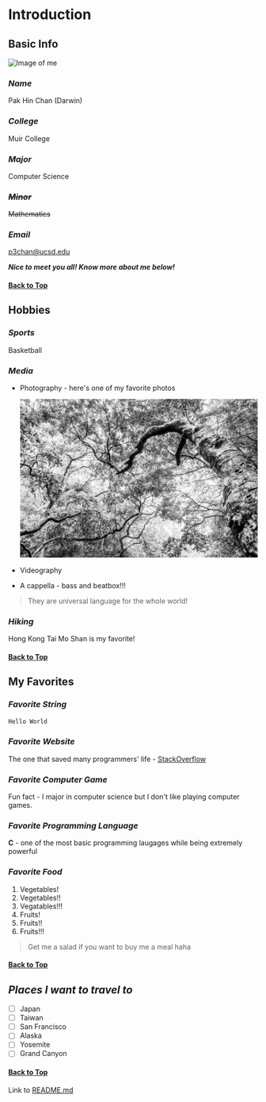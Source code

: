 # Introduction

## **Basic Info**

![Image of me](https://github.com/darwinchan2002/week_1_lab/blob/readme-update-and-screenshots/images/darwin_tungpingchau.png)

### *Name*
Pak Hin Chan (Darwin)

### *College*
Muir College

### *Major*
Computer Science

### ~~*Minor*~~
~~Mathematics~~

### *Email*
p3chan@ucsd.edu

***Nice to meet you all! Know more about me below!***

#### [Back to Top](#introduction)



## **Hobbies**

### *Sports*
Basketball

### *Media*
- Photography - here's one of my favorite photos
  
    ![One of my favorite pics](https://github.com/darwinchan2002/week_1_lab/blob/readme-update-and-screenshots/images/ig.png)
- Videography
- A cappella - bass and beatbox!!!
> They are universal language for the whole world!

### *Hiking*
Hong Kong Tai Mo Shan is my favorite!

#### [Back to Top](#introduction)



## **My Favorites**

### *Favorite String*
```
Hello World
```

### *Favorite Website*
The one that saved many programmers' life - [StackOverflow](https://stackoverflow.com/)

### *Favorite Computer Game*
Fun fact - I major in computer science but I don't like playing computer games.

### *Favorite Programming Language*
**C** - one of the most basic programming laugages while being extremely powerful

### *Favorite Food*
1. Vegetables!
2. Vegetables!!
3. Vegatables!!!
4. Fruits!
5. Fruits!!
6. Fruits!!!
   
> Get me a salad if you want to buy me a meal haha 

#### [Back to Top](#introduction)



## *Places I want to travel to*
- [ ] Japan
- [ ] Taiwan
- [ ] San Francisco
- [ ] Alaska
- [ ] Yosemite
- [ ] Grand Canyon

#### [Back to Top](#introduction)



Link to [README.md](README.md)
